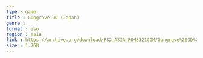 ```yaml
---
type : game
title : Gungrave OD (Japan)
genre : 
format : iso
region : asia
link : https://archive.org/download/PS2-ASIA-ROMS321COM/Gungrave%20OD%20%28Japan%29.7z
size : 1.7GB
---
```

